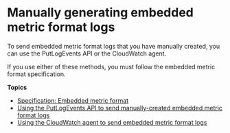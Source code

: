 # Manually generating embedded metric format logs<a name="CloudWatch_Embedded_Metric_Format_Manual"></a>

To send embedded metric format logs that you have manually created, you can use the PutLogEvents API or the CloudWatch agent\.

If you use either of these methods, you must follow the embedded metric format specification\.

**Topics**
+ [Specification: Embedded metric format](CloudWatch_Embedded_Metric_Format_Specification.md)
+ [Using the PutLogEvents API to send manually\-created embedded metric format logs](CloudWatch_Embedded_Metric_Format_Generation_PutLogEvents.md)
+ [Using the CloudWatch agent to send embedded metric format logs](CloudWatch_Embedded_Metric_Format_Generation_CloudWatch_Agent.md)